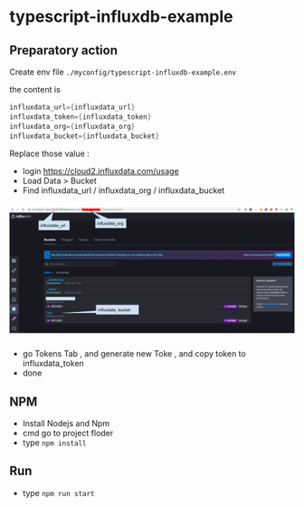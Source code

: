 # typescript-influxdb-example

## Preparatory action

Create env file ``` ./myconfig/typescript-influxdb-example.env ``` 

the content is 

```gradle
influxdata_url={influxdata_url}
influxdata_token={influxdata_token}
influxdata_org={influxdata_org}
influxdata_bucket={influxdata_bucket}
``` 

Replace those value :

* login https://cloud2.influxdata.com/usage
* Load Data > Bucket
* Find influxdata_url / influxdata_org / influxdata_bucket

![image](https://github.com/kirinchen/typescript-influxdb-example/blob/master/doc/doc1.png?raw=true)

* go Tokens Tab , and generate new Toke , and copy token to influxdata_token
* done


## NPM

* Install Nodejs and Npm
* cmd go to project floder
* type ``` npm install  ```

## Run

* type ``` npm run start  ```





